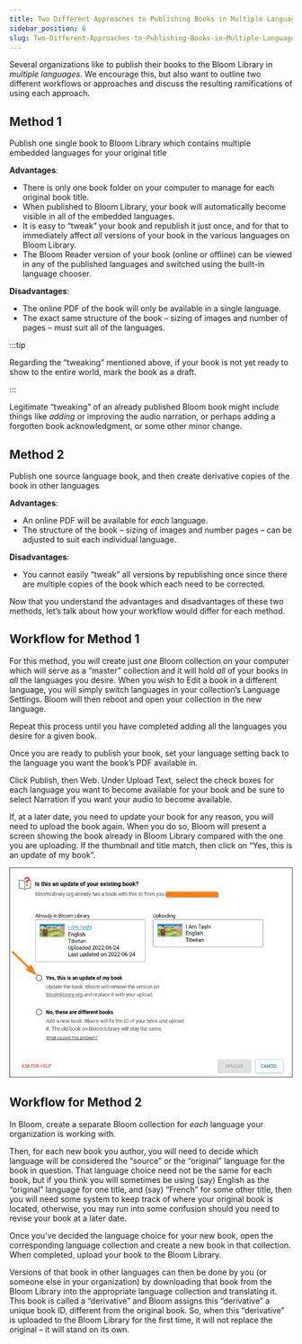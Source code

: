 ```yaml
---
title: Two Different Approaches to Publishing Books in Multiple Languages
sidebar_position: 6
slug: Two-Different-Approaches-to-Publishing-Books-in-Multiple-Languages
---
```




Several organizations like to publish their books to the Bloom Library in _multiple languages_. We encourage this, but also want to outline two different workflows or approaches and discuss the resulting ramifications of using each approach.


## Method 1


Publish one single book to Bloom Library which contains multiple embedded languages for your original title


**Advantages**:

- There is only one book folder on your computer to manage for each original book title.
- When published to Bloom Library, your book will automatically become visible in all of the embedded languages.
- It is easy to “tweak” your book and republish it just once, and for that to immediately affect _all_ versions of your book in the various languages on Bloom Library.
- The Bloom Reader version of your book (online or offline) can be viewed in any of the published languages and switched using the built-in language chooser.

**Disadvantages**:

- The online PDF of the book will only be available in a single language.
- The exact same structure of the book – sizing of images and number of pages – must suit all of the languages.

:::tip

Regarding the “tweaking” mentioned above, if your book is not yet ready to show to the entire world, mark the book as a draft.

:::



Legitimate “tweaking” of an already published Bloom book might include things like _adding_ or improving the audio narration, or perhaps adding a forgotten book acknowledgment, or some other minor change.


## Method 2


Publish one source language book, and then create derivative copies of the book in other languages


**Advantages**:

- An online PDF will be available for _each_ language.
- The structure of the book – sizing of images and number pages – can be adjusted to suit each individual language.

**Disadvantages**:

- You cannot easily “tweak” all versions by republishing once since there are multiple copies of the book which each need to be corrected.

Now that you understand the advantages and disadvantages of these two methods, let’s talk about how your workflow would differ for each method.


## Workflow for Method 1


For this method, you will create just _one_ Bloom collection on your computer which will serve as a “master” collection and it will hold _all_ of your books in _all_ the languages you desire. When you wish to Edit a book in a different language, you will simply switch languages in your collection’s Language Settings. Bloom will then reboot and open your collection in the new language.


Repeat this process until you have completed adding all the languages you desire for a given book.


Once you are ready to publish your book, set your language setting back to the language you want the book’s PDF available in.


Click Publish, then Web. Under Upload Text, select the check boxes for each language you want to become available for your book and be sure to select Narration if you want your audio to become available.


If, at a later date, you need to update your book for any reason, you will need to upload the book again. When you do so, Bloom will present a screen showing the book already in Bloom Library compared with the one you are uploading. If the thumbnail and title match, then click on “Yes, this is an update of my book”.


![](./841887422.png)


## Workflow for Method 2


In Bloom, create a separate Bloom collection for _each_ language your organization is working with.


Then, for each new book you author, you will need to decide which language will be considered the “source” or the “original” language for the book in question. That language choice need not be the same for each book, but if you think you will sometimes be using (say) English as the “original” language for one title, and (say) “French” for some other title, then you will need some system to keep track of where your original book is located, otherwise, you may run into some confusion should you need to revise your book at a later date.


Once you’ve decided the language choice for your new book, open the corresponding language collection and create a new book in that collection. When completed, upload your book to the Bloom Library.


Versions of that book in other languages can then be done by you (or someone else in your organization) by downloading that book from the Bloom Library into the appropriate language collection and translating it. This book is called a “derivative” and Bloom assigns this “derivative” a unique book ID, different from the original book. So, when this “derivative” is uploaded to the Bloom Library for the first time, it will not replace the original – it will stand on its own.

